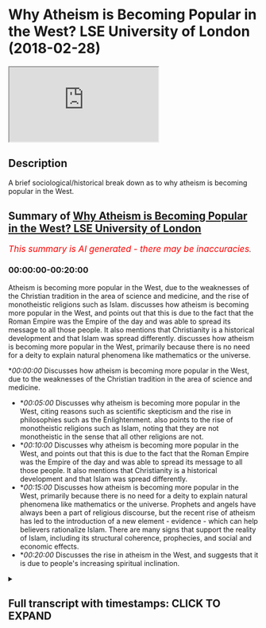 # Why Atheism is Becoming Popular in the West? LSE University of London (2018-02-28)

<iframe loading='lazy' allow='autoplay' src='https://www.youtube.com/embed/cjxrc5EfxY0'></iframe>

## Description

A brief sociological/historical break down as to why atheism is becoming popular in the West.

## Summary of [Why Atheism is Becoming Popular in the West? LSE University of London](https://www.youtube.com/watch?v=cjxrc5EfxY0)


*<span style="color:red; font-size:125%">This summary is AI generated - there may be inaccuracies</span>. [](/)*

### <a onclick="modifyYTiframeseektime('0')">00:00:00-00:20:00</a>

Atheism is becoming more popular in the West, due to the weaknesses of the Christian tradition in the area of science and medicine, and the rise of monotheistic religions such as Islam.  discusses how atheism is becoming more popular in the West, and points out that this is due to the fact that the Roman Empire was the Empire of the day and was able to spread its message to all those people. It also mentions that Christianity is a historical development and that Islam was spread differently.  discusses how atheism is becoming more popular in the West, primarily because there is no need for a deity to explain natural phenomena like mathematics or the universe.

**<a onclick="modifyYTiframeseektime('0')">00:00:00</a>* Discusses how atheism is becoming more popular in the West, due to the weaknesses of the Christian tradition in the area of science and medicine.
* **<a onclick="modifyYTiframeseektime('300')">00:05:00</a>* Discusses why atheism is becoming more popular in the West, citing reasons such as scientific skepticism and the rise in philosophies such as the Enlightenment. also points to the rise of monotheistic religions such as Islam, noting that they are not monotheistic in the sense that all other religions are not.
* **<a onclick="modifyYTiframeseektime('600')">00:10:00</a>* Discusses why atheism is becoming more popular in the West, and points out that this is due to the fact that the Roman Empire was the Empire of the day and was able to spread its message to all those people. It also mentions that Christianity is a historical development and that Islam was spread differently.
* **<a onclick="modifyYTiframeseektime('900')">00:15:00</a>* Discusses how atheism is becoming more popular in the West, primarily because there is no need for a deity to explain natural phenomena like mathematics or the universe. Prophets and angels have always been a part of religious discourse, but the recent rise of atheism has led to the introduction of a new element - evidence - which can help believers rationalize Islam. There are many signs that support the reality of Islam, including its structural coherence, prophecies, and social and economic effects.
* **<a onclick="modifyYTiframeseektime('1200')">00:20:00</a>* Discusses the rise in atheism in the West, and suggests that it is due to people's increasing spiritual inclination.

<details><summary><h2>Full transcript with timestamps: CLICK TO EXPAND</h2></summary>

<a onclick="modifyYTiframeseektime('0')">0:00:00</a> listen to whatever they have to say and  
<a onclick="modifyYTiframeseektime('1')">0:00:01</a> we have to answer their questions is it  
<a onclick="modifyYTiframeseektime('4')">0:00:04</a> because they're speaking the truth is  
<a onclick="modifyYTiframeseektime('6')">0:00:06</a> that because a theism actually carries  
<a onclick="modifyYTiframeseektime('8')">0:00:08</a> intellectual currency no it's simply  
<a onclick="modifyYTiframeseektime('11')">0:00:11</a> because the white man has been able to  
<a onclick="modifyYTiframeseektime('14')">0:00:14</a> take over the Americas and and had the  
<a onclick="modifyYTiframeseektime('17')">0:00:17</a> Industrial Revolution it's a very long  
<a onclick="modifyYTiframeseektime('18')">0:00:18</a> another big thing by the way from the 17  
<a onclick="modifyYTiframeseektime('21')">0:00:21</a> let's say 60s and in Britain onwards  
<a onclick="modifyYTiframeseektime('23')">0:00:23</a> they've been able to have seized these  
<a onclick="modifyYTiframeseektime('24')">0:00:24</a> opportunities where other nations have  
<a onclick="modifyYTiframeseektime('26')">0:00:26</a> not been able to do it  
<a onclick="modifyYTiframeseektime('27')">0:00:27</a> yeah and therefore they've concentrated  
<a onclick="modifyYTiframeseektime('29')">0:00:29</a> their economic and military power which  
<a onclick="modifyYTiframeseektime('31')">0:00:31</a> is expanded into yeah which is expanded  
<a onclick="modifyYTiframeseektime('34')">0:00:34</a> into also media power in the new age so  
<a onclick="modifyYTiframeseektime('37')">0:00:37</a> we've had to listen we've had to listen  
<a onclick="modifyYTiframeseektime('40')">0:00:40</a> really interesting because you know I'm  
<a onclick="modifyYTiframeseektime('47')">0:00:47</a> not gonna lie to you there's there's  
<a onclick="modifyYTiframeseektime('49')">0:00:49</a> some really interesting things yeah for  
<a onclick="modifyYTiframeseektime('51')">0:00:51</a> example the idea of homosexuality before  
<a onclick="modifyYTiframeseektime('55')">0:00:55</a> talk about one god and some of those  
<a onclick="modifyYTiframeseektime('56')">0:00:56</a> wrongs if I go straight into the deep  
<a onclick="modifyYTiframeseektime('58')">0:00:58</a> end right okay so with homosexuality is  
<a onclick="modifyYTiframeseektime('61')">0:01:01</a> really it was really interesting how I  
<a onclick="modifyYTiframeseektime('63')">0:01:03</a> was hearing a discussion of all times  
<a onclick="modifyYTiframeseektime('65')">0:01:05</a> anecdotal experience and it was a white  
<a onclick="modifyYTiframeseektime('68')">0:01:08</a> person complaining about the attitudes  
<a onclick="modifyYTiframeseektime('71')">0:01:11</a> of a black Christian they're complaining  
<a onclick="modifyYTiframeseektime('74')">0:01:14</a> about the attitudes of a black Christian  
<a onclick="modifyYTiframeseektime('75')">0:01:15</a> and the black Christian was not  
<a onclick="modifyYTiframeseektime('78')">0:01:18</a> necessarily in line they didn't believe  
<a onclick="modifyYTiframeseektime('80')">0:01:20</a> in same-sex marriage for instance yeah  
<a onclick="modifyYTiframeseektime('82')">0:01:22</a> and the white person was saying well why  
<a onclick="modifyYTiframeseektime('84')">0:01:24</a> don't they believe in this and this is  
<a onclick="modifyYTiframeseektime('85')">0:01:25</a> homophobia nor disease the reason why  
<a onclick="modifyYTiframeseektime('89')">0:01:29</a> the black person doesn't believe in  
<a onclick="modifyYTiframeseektime('90')">0:01:30</a> same-sex marriage is simply because your  
<a onclick="modifyYTiframeseektime('94')">0:01:34</a> great granddad colonized enslaved his  
<a onclick="modifyYTiframeseektime('98')">0:01:38</a> great granddad taught him the religion  
<a onclick="modifyYTiframeseektime('100')">0:01:40</a> of his day which was Christianity he  
<a onclick="modifyYTiframeseektime('103')">0:01:43</a> hasn't left it you have okay and  
<a onclick="modifyYTiframeseektime('106')">0:01:46</a> therefore he has a different opinion to  
<a onclick="modifyYTiframeseektime('107')">0:01:47</a> you on this matter so it was quite  
<a onclick="modifyYTiframeseektime('110')">0:01:50</a> ironic that the white men and this is  
<a onclick="modifyYTiframeseektime('113')">0:01:53</a> becoming it's not to say genetics I'm  
<a onclick="modifyYTiframeseektime('115')">0:01:55</a> peeing when I say the white man beware  
<a onclick="modifyYTiframeseektime('117')">0:01:57</a> that I'm talking about the archetypal  
<a onclick="modifyYTiframeseektime('118')">0:01:58</a> post-colonial white man I'm not talking  
<a onclick="modifyYTiframeseektime('121')">0:02:01</a> about the color of the skin I'm talking  
<a onclick="modifyYTiframeseektime('123')">0:02:03</a> about the idea post-colonial point man  
<a onclick="modifyYTiframeseektime('125')">0:02:05</a> the white man wants us to just change in  
<a onclick="modifyYTiframeseektime('128')">0:02:08</a> his image that's why a theism is on the  
<a onclick="modifyYTiframeseektime('130')">0:02:10</a> increase and that is why  
<a onclick="modifyYTiframeseektime('132')">0:02:12</a> we've had to answer questions about  
<a onclick="modifyYTiframeseektime('134')">0:02:14</a> atheism okay if we lived 100 years ago I  
<a onclick="modifyYTiframeseektime('137')">0:02:17</a> would not even begin talking about  
<a onclick="modifyYTiframeseektime('139')">0:02:19</a> atheism because it would be an  
<a onclick="modifyYTiframeseektime('141')">0:02:21</a> insignificant world reality yeah that's  
<a onclick="modifyYTiframeseektime('144')">0:02:24</a> just a that is just the environmental  
<a onclick="modifyYTiframeseektime('146')">0:02:26</a> reality yeah  
<a onclick="modifyYTiframeseektime('148')">0:02:28</a> if the Maratha Empire was a Sikh Empire  
<a onclick="modifyYTiframeseektime('150')">0:02:30</a> of the of the Indians somehow became  
<a onclick="modifyYTiframeseektime('153')">0:02:33</a> superpowers we might be here talking  
<a onclick="modifyYTiframeseektime('155')">0:02:35</a> about Sikhism or policies er in the  
<a onclick="modifyYTiframeseektime('158')">0:02:38</a> first instance but that's not what's  
<a onclick="modifyYTiframeseektime('160')">0:02:40</a> happened so what is atheism it's the  
<a onclick="modifyYTiframeseektime('163')">0:02:43</a> same as a lack of belief from God  
<a onclick="modifyYTiframeseektime('164')">0:02:44</a> yeah or creator sustainer the atheist  
<a onclick="modifyYTiframeseektime('170')">0:02:50</a> wants us to answer the question of how  
<a onclick="modifyYTiframeseektime('172')">0:02:52</a> can you prove God exists that Creator  
<a onclick="modifyYTiframeseektime('175')">0:02:55</a> exists now frankly you guys know the  
<a onclick="modifyYTiframeseektime('178')">0:02:58</a> arguments okay I don't wanna bore you  
<a onclick="modifyYTiframeseektime('180')">0:03:00</a> with the arguments the arguments are the  
<a onclick="modifyYTiframeseektime('183')">0:03:03</a> arguments the arguments are the  
<a onclick="modifyYTiframeseektime('184')">0:03:04</a> arguments you have cosmological  
<a onclick="modifyYTiframeseektime('186')">0:03:06</a> arguments and contingency arguments and  
<a onclick="modifyYTiframeseektime('188')">0:03:08</a> fine-tuning arguments and arguments from  
<a onclick="modifyYTiframeseektime('189')">0:03:09</a> consciousness yeah you have all these  
<a onclick="modifyYTiframeseektime('192')">0:03:12</a> arguments that have been said iterated  
<a onclick="modifyYTiframeseektime('194')">0:03:14</a> and reiterated that we've said we've  
<a onclick="modifyYTiframeseektime('196')">0:03:16</a> argued with them yeah and these  
<a onclick="modifyYTiframeseektime('199')">0:03:19</a> arguments are not just Muslim arguments  
<a onclick="modifyYTiframeseektime('202')">0:03:22</a> clearly they're not Night Live nits  
<a onclick="modifyYTiframeseektime('204')">0:03:24</a> Newton very many philosophers believed  
<a onclick="modifyYTiframeseektime('207')">0:03:27</a> in these things and they would argue for  
<a onclick="modifyYTiframeseektime('208')">0:03:28</a> the things that we arguing for today  
<a onclick="modifyYTiframeseektime('210')">0:03:30</a> they actually most I would I would argue  
<a onclick="modifyYTiframeseektime('213')">0:03:33</a> that most enlightenment philosophers  
<a onclick="modifyYTiframeseektime('214')">0:03:34</a> pre-new world or probably monotheists or  
<a onclick="modifyYTiframeseektime('218')">0:03:38</a> theists pop probably yeah in the  
<a onclick="modifyYTiframeseektime('222')">0:03:42</a> Renaissance period look at Descartes  
<a onclick="modifyYTiframeseektime('223')">0:03:43</a> he is the archetypal rationalist yeah  
<a onclick="modifyYTiframeseektime('227')">0:03:47</a> obviously his book the meditations is  
<a onclick="modifyYTiframeseektime('229')">0:03:49</a> his testimony of that he was a firm  
<a onclick="modifyYTiframeseektime('232')">0:03:52</a> believer in God okay so the the new  
<a onclick="modifyYTiframeseektime('237')">0:03:57</a> atheist or the atheist or whatever you  
<a onclick="modifyYTiframeseektime('239')">0:03:59</a> want to call them I believe the  
<a onclick="modifyYTiframeseektime('241')">0:04:01</a> following yeah I believe that atheism  
<a onclick="modifyYTiframeseektime('243')">0:04:03</a> grew out of two or three things one is  
<a onclick="modifyYTiframeseektime('248')">0:04:08</a> the the weakness of the Christian  
<a onclick="modifyYTiframeseektime('251')">0:04:11</a> tradition to deal with medicine and and  
<a onclick="modifyYTiframeseektime('253')">0:04:13</a> science generally speaking and this can  
<a onclick="modifyYTiframeseektime('255')">0:04:15</a> be fun if you look for example if you go  
<a onclick="modifyYTiframeseektime('256')">0:04:16</a> this is really interesting thing if you  
<a onclick="modifyYTiframeseektime('259')">0:04:19</a> go on Google and Graham Google and  
<a onclick="modifyYTiframeseektime('260')">0:04:20</a> Graham is like Google Trends place a  
<a onclick="modifyYTiframeseektime('262')">0:04:22</a> little bit different  
<a onclick="modifyYTiframeseektime('263')">0:04:23</a> Google and Graham is  
<a onclick="modifyYTiframeseektime('265')">0:04:25</a> really interesting yeah data tool where  
<a onclick="modifyYTiframeseektime('267')">0:04:27</a> you can put like names labels you put  
<a onclick="modifyYTiframeseektime('272')">0:04:32</a> Christianity in Google Ngram what it  
<a onclick="modifyYTiframeseektime('274')">0:04:34</a> does is it tries to track how many books  
<a onclick="modifyYTiframeseektime('276')">0:04:36</a> have been read on that particular topic  
<a onclick="modifyYTiframeseektime('277')">0:04:37</a> yeah if you look at Christianity there's  
<a onclick="modifyYTiframeseektime('279')">0:04:39</a> a steep decline yeah it was a proper it  
<a onclick="modifyYTiframeseektime('283')">0:04:43</a> goes down if you look at the word  
<a onclick="modifyYTiframeseektime('285')">0:04:45</a> science for example there's an  
<a onclick="modifyYTiframeseektime('286')">0:04:46</a> incremental regime it's an exponential  
<a onclick="modifyYTiframeseektime('287')">0:04:47</a> increase and that shows something the  
<a onclick="modifyYTiframeseektime('291')">0:04:51</a> obviously correlation doesn't always  
<a onclick="modifyYTiframeseektime('292')">0:04:52</a> mean causation but we can tell through  
<a onclick="modifyYTiframeseektime('295')">0:04:55</a> the timeline that Christianity was not  
<a onclick="modifyYTiframeseektime('297')">0:04:57</a> able to deal with certain things and  
<a onclick="modifyYTiframeseektime('298')">0:04:58</a> people moved away from Christianity and  
<a onclick="modifyYTiframeseektime('301')">0:05:01</a> kind of lost faith because of its  
<a onclick="modifyYTiframeseektime('304')">0:05:04</a> inability to deal with scientific  
<a onclick="modifyYTiframeseektime('305')">0:05:05</a> phenomena and medicine of these things  
<a onclick="modifyYTiframeseektime('308')">0:05:08</a> that was one of the reasons another  
<a onclick="modifyYTiframeseektime('310')">0:05:10</a> thing is the in the increase in  
<a onclick="modifyYTiframeseektime('311')">0:05:11</a> philosophy the Enlightenment period yeah  
<a onclick="modifyYTiframeseektime('313')">0:05:13</a> and and rationalism the idea of the  
<a onclick="modifyYTiframeseektime('315')">0:05:15</a> Trinity was not appealing to the  
<a onclick="modifyYTiframeseektime('317')">0:05:17</a> majority of people it's surprising that  
<a onclick="modifyYTiframeseektime('319')">0:05:19</a> if you go to the majority of people now  
<a onclick="modifyYTiframeseektime('321')">0:05:21</a> although in the senses it might be the  
<a onclick="modifyYTiframeseektime('323')">0:05:23</a> case 2011 census that in London is meant  
<a onclick="modifyYTiframeseektime('326')">0:05:26</a> to be like a Christian majority by very  
<a onclick="modifyYTiframeseektime('328')">0:05:28</a> thin jury but if you ask a so-called  
<a onclick="modifyYTiframeseektime('331')">0:05:31</a> Christian do they believe that Jesus is  
<a onclick="modifyYTiframeseektime('333')">0:05:33</a> actually God  
<a onclick="modifyYTiframeseektime('334')">0:05:34</a> they're not they would not believe that  
<a onclick="modifyYTiframeseektime('335')">0:05:35</a> that I believe they wouldn't believe  
<a onclick="modifyYTiframeseektime('337')">0:05:37</a> that they wouldn't really go to church  
<a onclick="modifyYTiframeseektime('339')">0:05:39</a> the Christianity now is dying because  
<a onclick="modifyYTiframeseektime('341')">0:05:41</a> frankly is it doesn't have that it  
<a onclick="modifyYTiframeseektime('345')">0:05:45</a> doesn't have that right you can't  
<a onclick="modifyYTiframeseektime('346')">0:05:46</a> rationalize it it's become non  
<a onclick="modifyYTiframeseektime('348')">0:05:48</a> rationalize aboard and and people have  
<a onclick="modifyYTiframeseektime('351')">0:05:51</a> realized that and it's gone against  
<a onclick="modifyYTiframeseektime('352')">0:05:52</a> scientific and industrial for them it's  
<a onclick="modifyYTiframeseektime('355')">0:05:55</a> perceived to have gone against a  
<a onclick="modifyYTiframeseektime('357')">0:05:57</a> scientific and industrial development so  
<a onclick="modifyYTiframeseektime('361')">0:06:01</a> Christianity is on the decline and  
<a onclick="modifyYTiframeseektime('364')">0:06:04</a> atheism as Inc has basically grew  
<a onclick="modifyYTiframeseektime('366')">0:06:06</a> because for that for that further for  
<a onclick="modifyYTiframeseektime('368')">0:06:08</a> the layman for the layman in the West if  
<a onclick="modifyYTiframeseektime('373')">0:06:13</a> Christianity is not true then there's no  
<a onclick="modifyYTiframeseektime('375')">0:06:15</a> religion as true that's how they've  
<a onclick="modifyYTiframeseektime('376')">0:06:16</a> generalized it while looking at the  
<a onclick="modifyYTiframeseektime('379')">0:06:19</a> religion of the heathens and the pagans  
<a onclick="modifyYTiframeseektime('381')">0:06:21</a> and you and the people of the Orient why  
<a onclick="modifyYTiframeseektime('386')">0:06:26</a> do that when actually we had the only  
<a onclick="modifyYTiframeseektime('389')">0:06:29</a> religion which could possibly be true  
<a onclick="modifyYTiframeseektime('390')">0:06:30</a> which is Christianity and that's clearly  
<a onclick="modifyYTiframeseektime('392')">0:06:32</a> not true doesn't help us so why look at  
<a onclick="modifyYTiframeseektime('394')">0:06:34</a> these other religions so for that reason  
<a onclick="modifyYTiframeseektime('397')">0:06:37</a> I think  
<a onclick="modifyYTiframeseektime('398')">0:06:38</a> seasonless is that natural response to  
<a onclick="modifyYTiframeseektime('400')">0:06:40</a> it it's not that the idea of no God no  
<a onclick="modifyYTiframeseektime('403')">0:06:43</a> creator no cause no sustainer no  
<a onclick="modifyYTiframeseektime('405')">0:06:45</a> maintainer actually carries any  
<a onclick="modifyYTiframeseektime('407')">0:06:47</a> intellectual way another thing is the  
<a onclick="modifyYTiframeseektime('409')">0:06:49</a> problem of evil look all these things  
<a onclick="modifyYTiframeseektime('411')">0:06:51</a> that happened wars that have happened  
<a onclick="modifyYTiframeseektime('412')">0:06:52</a> the majority of heavy wars that have  
<a onclick="modifyYTiframeseektime('414')">0:06:54</a> happened in the world have been in  
<a onclick="modifyYTiframeseektime('417')">0:06:57</a> Europe trust me if if we're talking  
<a onclick="modifyYTiframeseektime('420')">0:07:00</a> about things we're talking about wars  
<a onclick="modifyYTiframeseektime('423')">0:07:03</a> which have led to people being killed  
<a onclick="modifyYTiframeseektime('426')">0:07:06</a> okay the majority of those wars have  
<a onclick="modifyYTiframeseektime('428')">0:07:08</a> been wars in Europe yeah in terms of  
<a onclick="modifyYTiframeseektime('431')">0:07:11</a> casualties world war two is probably the  
<a onclick="modifyYTiframeseektime('433')">0:07:13</a> most the one in was extreme so for that  
<a onclick="modifyYTiframeseektime('436')">0:07:16</a> reason people think why is this  
<a onclick="modifyYTiframeseektime('437')">0:07:17</a> happening how could god how could God  
<a onclick="modifyYTiframeseektime('438')">0:07:18</a> allow this problem of Evil's very is the  
<a onclick="modifyYTiframeseektime('440')">0:07:20</a> most emotional non intellectual argument  
<a onclick="modifyYTiframeseektime('443')">0:07:23</a> but very powerful because we are very  
<a onclick="modifyYTiframeseektime('444')">0:07:24</a> emotional creatures yeah and so for that  
<a onclick="modifyYTiframeseektime('446')">0:07:26</a> reason people have separate themselves  
<a onclick="modifyYTiframeseektime('448')">0:07:28</a> away on a very fundamental level I would  
<a onclick="modifyYTiframeseektime('450')">0:07:30</a> say that why put the onus on us to  
<a onclick="modifyYTiframeseektime('452')">0:07:32</a> answer the question how does God exist  
<a onclick="modifyYTiframeseektime('454')">0:07:34</a> why did why does God exist I would say  
<a onclick="modifyYTiframeseektime('456')">0:07:36</a> what evidence is there to suggest that  
<a onclick="modifyYTiframeseektime('459')">0:07:39</a> there is no causation to this universe  
<a onclick="modifyYTiframeseektime('461')">0:07:41</a> that's how I put it if you don't believe  
<a onclick="modifyYTiframeseektime('463')">0:07:43</a> in causation then we can go to  
<a onclick="modifyYTiframeseektime('465')">0:07:45</a> contingency so we can either say this  
<a onclick="modifyYTiframeseektime('468')">0:07:48</a> universe has no course which defies your  
<a onclick="modifyYTiframeseektime('470')">0:07:50</a> understanding of causation all say this  
<a onclick="modifyYTiframeseektime('473')">0:07:53</a> universe hell is not dependent upon  
<a onclick="modifyYTiframeseektime('474')">0:07:54</a> anything and it's not air is independent  
<a onclick="modifyYTiframeseektime('476')">0:07:56</a> either of those things don't carry any  
<a onclick="modifyYTiframeseektime('479')">0:07:59</a> intellectual way and cannot be  
<a onclick="modifyYTiframeseektime('480')">0:08:00</a> substantiated with any evidence simple  
<a onclick="modifyYTiframeseektime('482')">0:08:02</a> and if you do agree that there is a  
<a onclick="modifyYTiframeseektime('484')">0:08:04</a> cause and that the universe is dependent  
<a onclick="modifyYTiframeseektime('486')">0:08:06</a> which is both the causation argument or  
<a onclick="modifyYTiframeseektime('487')">0:08:07</a> cosmological argument and all the  
<a onclick="modifyYTiframeseektime('489')">0:08:09</a> courtesy argument then we'll just have  
<a onclick="modifyYTiframeseektime('491')">0:08:11</a> to simply ask what is the course use  
<a onclick="modifyYTiframeseektime('495')">0:08:15</a> your deductive reasoning to tell me what  
<a onclick="modifyYTiframeseektime('497')">0:08:17</a> the cause is what is the universe  
<a onclick="modifyYTiframeseektime('499')">0:08:19</a> depends on upon so then if we say okay  
<a onclick="modifyYTiframeseektime('501')">0:08:21</a> the universe is dependent upon something  
<a onclick="modifyYTiframeseektime('502')">0:08:22</a> which is independent because otherwise  
<a onclick="modifyYTiframeseektime('504')">0:08:24</a> we'd have that regressive infinite chain  
<a onclick="modifyYTiframeseektime('506')">0:08:26</a> then in that case we can say okay fine  
<a onclick="modifyYTiframeseektime('508')">0:08:28</a> so what is that what do you want to call  
<a onclick="modifyYTiframeseektime('511')">0:08:31</a> that what is the relationship we should  
<a onclick="modifyYTiframeseektime('513')">0:08:33</a> have with that and for us the Muslim  
<a onclick="modifyYTiframeseektime('516')">0:08:36</a> will say that is the creator the  
<a onclick="modifyYTiframeseektime('518')">0:08:38</a> sustainer the maintainer and it's God  
<a onclick="modifyYTiframeseektime('520')">0:08:40</a> that's as simple as that yeah so the  
<a onclick="modifyYTiframeseektime('522')">0:08:42</a> cause necessarily has to be something  
<a onclick="modifyYTiframeseektime('525')">0:08:45</a> which it always existed independent  
<a onclick="modifyYTiframeseektime('528')">0:08:48</a> powerful has knowledge and is able to  
<a onclick="modifyYTiframeseektime('531')">0:08:51</a> has the creative capacity to put things  
<a onclick="modifyYTiframeseektime('533')">0:08:53</a> into existence when you realize by the  
<a onclick="modifyYTiframeseektime('535')">0:08:55</a> way and I'm gonna make this very like  
<a onclick="modifyYTiframeseektime('537')">0:08:57</a> it's gonna be an adventurist sure yeah  
<a onclick="modifyYTiframeseektime('540')">0:09:00</a> I'm gonna say to you guys that when you  
<a onclick="modifyYTiframeseektime('542')">0:09:02</a> realize that there is a singular course  
<a onclick="modifyYTiframeseektime('543')">0:09:03</a> yeah when you realize this one course  
<a onclick="modifyYTiframeseektime('545')">0:09:05</a> one singular course then you can  
<a onclick="modifyYTiframeseektime('548')">0:09:08</a> literally it makes sense to kind of  
<a onclick="modifyYTiframeseektime('551')">0:09:11</a> analyze what religions are there in the  
<a onclick="modifyYTiframeseektime('554')">0:09:14</a> world okay what are the major what are  
<a onclick="modifyYTiframeseektime('556')">0:09:16</a> the accessible religions to human beings  
<a onclick="modifyYTiframeseektime('558')">0:09:18</a> what are the what are the religions  
<a onclick="modifyYTiframeseektime('560')">0:09:20</a> which are being practiced what are the  
<a onclick="modifyYTiframeseektime('563')">0:09:23</a> really what are the ways of life which  
<a onclick="modifyYTiframeseektime('564')">0:09:24</a> claim to have an understanding of that  
<a onclick="modifyYTiframeseektime('566')">0:09:26</a> singular cause that monolith that  
<a onclick="modifyYTiframeseektime('568')">0:09:28</a> monotheistic you could even say  
<a onclick="modifyYTiframeseektime('571')">0:09:31</a> understanding I will say to you that the  
<a onclick="modifyYTiframeseektime('573')">0:09:33</a> most monotheistic religion is 'aslim I  
<a onclick="modifyYTiframeseektime('576')">0:09:36</a> would say that all the other religions  
<a onclick="modifyYTiframeseektime('578')">0:09:38</a> are not monotheistic in that sense yeah  
<a onclick="modifyYTiframeseektime('580')">0:09:40</a> I would say all the other main religions  
<a onclick="modifyYTiframeseektime('582')">0:09:42</a> including Judaism including Sikhism well  
<a onclick="modifyYTiframeseektime('584')">0:09:44</a> I could make the argument but it's not  
<a onclick="modifyYTiframeseektime('586')">0:09:46</a> really the time to go into details about  
<a onclick="modifyYTiframeseektime('587')">0:09:47</a> it are not monotheistic in the purest  
<a onclick="modifyYTiframeseektime('589')">0:09:49</a> sense and there is a form of what weird  
<a onclick="modifyYTiframeseektime('592')">0:09:52</a> Muslims with the term as involved  
<a onclick="modifyYTiframeseektime('594')">0:09:54</a> in any of those religions yeah so when  
<a onclick="modifyYTiframeseektime('597')">0:09:57</a> it comes when we've realized now that  
<a onclick="modifyYTiframeseektime('599')">0:09:59</a> okay the the human being has been placed  
<a onclick="modifyYTiframeseektime('603')">0:10:03</a> by some thing or someone that has placed  
<a onclick="modifyYTiframeseektime('607')">0:10:07</a> I'ma being into this cosmos and it's a  
<a onclick="modifyYTiframeseektime('611')">0:10:11</a> significant placement and a purposeful  
<a onclick="modifyYTiframeseektime('614')">0:10:14</a> and meaningful placement then the  
<a onclick="modifyYTiframeseektime('615')">0:10:15</a> question is what is the relationship  
<a onclick="modifyYTiframeseektime('617')">0:10:17</a> that should exist between this sentient  
<a onclick="modifyYTiframeseektime('621')">0:10:21</a> human being and the creator or this  
<a onclick="modifyYTiframeseektime('624')">0:10:24</a> cause or whatever you wanna call it and  
<a onclick="modifyYTiframeseektime('626')">0:10:26</a> we would say that the relationship  
<a onclick="modifyYTiframeseektime('627')">0:10:27</a> should not differ from the relationship  
<a onclick="modifyYTiframeseektime('629')">0:10:29</a> that the cause has with anything else in  
<a onclick="modifyYTiframeseektime('630')">0:10:30</a> the creation which is a relationship of  
<a onclick="modifyYTiframeseektime('632')">0:10:32</a> submission in appreciation understanding  
<a onclick="modifyYTiframeseektime('635')">0:10:35</a> of the might of this creator respective  
<a onclick="modifyYTiframeseektime('640')">0:10:40</a> to the insignificance of the creation  
<a onclick="modifyYTiframeseektime('641')">0:10:41</a> and there is no other appropriate  
<a onclick="modifyYTiframeseektime('643')">0:10:43</a> relationship that this creation can have  
<a onclick="modifyYTiframeseektime('646')">0:10:46</a> what the Creator about that particular  
<a onclick="modifyYTiframeseektime('647')">0:10:47</a> relationship of submission and obedience  
<a onclick="modifyYTiframeseektime('649')">0:10:49</a> and if you attempt anything else it will  
<a onclick="modifyYTiframeseektime('652')">0:10:52</a> not work it's as simple as that and so  
<a onclick="modifyYTiframeseektime('655')">0:10:55</a> we will say that the monotheistic  
<a onclick="modifyYTiframeseektime('656')">0:10:56</a> understanding of God is the most  
<a onclick="modifyYTiframeseektime('658')">0:10:58</a> patently clear and rationalized upon  
<a onclick="modifyYTiframeseektime('661')">0:11:01</a> understanding of where we came from how  
<a onclick="modifyYTiframeseektime('664')">0:11:04</a> and why we are and where we're going for  
<a onclick="modifyYTiframeseektime('668')">0:11:08</a> that reason I say that trinitarianism  
<a onclick="modifyYTiframeseektime('670')">0:11:10</a> doesn't make any sense  
<a onclick="modifyYTiframeseektime('671')">0:11:11</a> it simply doesn't any honest Christian  
<a onclick="modifyYTiframeseektime('673')">0:11:13</a> who has studied number one the basics of  
<a onclick="modifyYTiframeseektime('677')">0:11:17</a> logic or even without studying and  
<a onclick="modifyYTiframeseektime('681')">0:11:21</a> frankly they'll understand this is  
<a onclick="modifyYTiframeseektime('683')">0:11:23</a> irreconcilable with rationality and  
<a onclick="modifyYTiframeseektime('685')">0:11:25</a> studied the historical development of  
<a onclick="modifyYTiframeseektime('687')">0:11:27</a> the Trinity will realize that actually  
<a onclick="modifyYTiframeseektime('688')">0:11:28</a> this is a development of the Roman  
<a onclick="modifyYTiframeseektime('690')">0:11:30</a> Empire that's what that's what  
<a onclick="modifyYTiframeseektime('692')">0:11:32</a> Trinitarian amounts to that's what the  
<a onclick="modifyYTiframeseektime('694')">0:11:34</a> heart of Christianity actually is it's  
<a onclick="modifyYTiframeseektime('696')">0:11:36</a> simply a development from the Roman  
<a onclick="modifyYTiframeseektime('698')">0:11:38</a> Empire whether we want to say they've  
<a onclick="modifyYTiframeseektime('700')">0:11:40</a> absorbed the idea of the Greeks the idea  
<a onclick="modifyYTiframeseektime('703')">0:11:43</a> is the mythological ideas because look  
<a onclick="modifyYTiframeseektime('704')">0:11:44</a> you have a father you have a son just  
<a onclick="modifyYTiframeseektime('706')">0:11:46</a> like you had fathers and sons with the  
<a onclick="modifyYTiframeseektime('708')">0:11:48</a> gods and demigods and semi gods and  
<a onclick="modifyYTiframeseektime('710')">0:11:50</a> heroes of the Greeks it's not very  
<a onclick="modifyYTiframeseektime('713')">0:11:53</a> difficult to make that a connection to  
<a onclick="modifyYTiframeseektime('716')">0:11:56</a> be honest with you to say actually when  
<a onclick="modifyYTiframeseektime('718')">0:11:58</a> in the council's the you know almost  
<a onclick="modifyYTiframeseektime('721')">0:12:01</a> impossible to commit or what chemical  
<a onclick="modifyYTiframeseektime('724')">0:12:04</a> councils thank you sometimes I get yes  
<a onclick="modifyYTiframeseektime('727')">0:12:07</a> and that you can meander cool yeah  
<a onclick="modifyYTiframeseektime('729')">0:12:09</a> councils at the seven main main ones you  
<a onclick="modifyYTiframeseektime('732')">0:12:12</a> know and I see a 325 is a Remini yeah I  
<a onclick="modifyYTiframeseektime('737')">0:12:17</a> don't know what happened by Latinos like  
<a onclick="modifyYTiframeseektime('738')">0:12:18</a> you know then you had like you know I'm  
<a onclick="modifyYTiframeseektime('740')">0:12:20</a> saying Constantinople 381 and kalsa  
<a onclick="modifyYTiframeseektime('742')">0:12:22</a> later for 50 51 whatever it was those  
<a onclick="modifyYTiframeseektime('745')">0:12:25</a> seven councils and you look if you look  
<a onclick="modifyYTiframeseektime('747')">0:12:27</a> at the Creed's of those councils a clear  
<a onclick="modifyYTiframeseektime('749')">0:12:29</a> development from unitarianism to  
<a onclick="modifyYTiframeseektime('751')">0:12:31</a> binitarianism to Trinity and this is by  
<a onclick="modifyYTiframeseektime('754')">0:12:34</a> the scholars of the Christians kind of  
<a onclick="modifyYTiframeseektime('756')">0:12:36</a> agreed upon really to be honest with you  
<a onclick="modifyYTiframeseektime('758')">0:12:38</a> so when you realize that historical  
<a onclick="modifyYTiframeseektime('760')">0:12:40</a> development then you realize actually  
<a onclick="modifyYTiframeseektime('763')">0:12:43</a> Christianity is a historical development  
<a onclick="modifyYTiframeseektime('764')">0:12:44</a> the core of Christianity is a historical  
<a onclick="modifyYTiframeseektime('766')">0:12:46</a> development and by the way the way Islam  
<a onclick="modifyYTiframeseektime('769')">0:12:49</a> was spread was different to the way  
<a onclick="modifyYTiframeseektime('770')">0:12:50</a> Christianity was spread Christianity  
<a onclick="modifyYTiframeseektime('772')">0:12:52</a> what had the thing is you have already a  
<a onclick="modifyYTiframeseektime('775')">0:12:55</a> pre-established Roman Empire and then  
<a onclick="modifyYTiframeseektime('778')">0:12:58</a> you had Emperor's who then spread it  
<a onclick="modifyYTiframeseektime('781')">0:13:01</a> into the eastern and western parts of  
<a onclick="modifyYTiframeseektime('782')">0:13:02</a> the Empire with Islam didn't have a  
<a onclick="modifyYTiframeseektime('784')">0:13:04</a> pre-existing Empire which emperors  
<a onclick="modifyYTiframeseektime('786')">0:13:06</a> decided I've got changed my religion it  
<a onclick="modifyYTiframeseektime('788')">0:13:08</a> started with men and women right inside  
<a onclick="modifyYTiframeseektime('792')">0:13:12</a> with human beings yeah so for that  
<a onclick="modifyYTiframeseektime('795')">0:13:15</a> reason there is a difference in the way  
<a onclick="modifyYTiframeseektime('797')">0:13:17</a> that most  
<a onclick="modifyYTiframeseektime('798')">0:13:18</a> Christianity was spread on a fundamental  
<a onclick="modifyYTiframeseektime('799')">0:13:19</a> level but the reason why we're talking  
<a onclick="modifyYTiframeseektime('801')">0:13:21</a> about Christianity is because of that  
<a onclick="modifyYTiframeseektime('802')">0:13:22</a> because of the fact that once again the  
<a onclick="modifyYTiframeseektime('804')">0:13:24</a> Roman Empire was the Empire of the day  
<a onclick="modifyYTiframeseektime('806')">0:13:26</a> and it was able to spread that message  
<a onclick="modifyYTiframeseektime('808')">0:13:28</a> to all those people and by the way that  
<a onclick="modifyYTiframeseektime('812')">0:13:32</a> doesn't say it's false because of that  
<a onclick="modifyYTiframeseektime('814')">0:13:34</a> because that would be the genetic  
<a onclick="modifyYTiframeseektime('815')">0:13:35</a> fallacy and I wouldn't say that  
<a onclick="modifyYTiframeseektime('817')">0:13:37</a> atheism is false because you know the  
<a onclick="modifyYTiframeseektime('820')">0:13:40</a> white man promoted it because once again  
<a onclick="modifyYTiframeseektime('822')">0:13:42</a> that would be the genetic fallacy I'm  
<a onclick="modifyYTiframeseektime('823')">0:13:43</a> just making the point that actually the  
<a onclick="modifyYTiframeseektime('826')">0:13:46</a> reasons why we're talking about these  
<a onclick="modifyYTiframeseektime('827')">0:13:47</a> things is because of this yeah which is  
<a onclick="modifyYTiframeseektime('830')">0:13:50</a> a different point were together so no  
<a onclick="modifyYTiframeseektime('831')">0:13:51</a> one saw me in the grilling a Muslim  
<a onclick="modifyYTiframeseektime('834')">0:13:54</a> session now hey I wanted to set you guys  
<a onclick="modifyYTiframeseektime('837')">0:13:57</a> all so that frankly once you come to the  
<a onclick="modifyYTiframeseektime('841')">0:14:01</a> realization that OK'd is one of God  
<a onclick="modifyYTiframeseektime('842')">0:14:02</a> exists it can't be a triune God it can't  
<a onclick="modifyYTiframeseektime('845')">0:14:05</a> be no God and there is a relationship  
<a onclick="modifyYTiframeseektime('847')">0:14:07</a> that that God must have you ask yourself  
<a onclick="modifyYTiframeseektime('849')">0:14:09</a> what is the intermediary or what is the  
<a onclick="modifyYTiframeseektime('851')">0:14:11</a> means by which through which this  
<a onclick="modifyYTiframeseektime('853')">0:14:13</a> creator the sustainer this maintainer or  
<a onclick="modifyYTiframeseektime('856')">0:14:16</a> this cause is going to communicate with  
<a onclick="modifyYTiframeseektime('860')">0:14:20</a> human beings in order to inform the  
<a onclick="modifyYTiframeseektime('862')">0:14:22</a> human being okay that actually they have  
<a onclick="modifyYTiframeseektime('865')">0:14:25</a> a purpose in life and we say that the  
<a onclick="modifyYTiframeseektime('868')">0:14:28</a> intermediate media that was used was two  
<a onclick="modifyYTiframeseektime('870')">0:14:30</a> kinds of intermediary I had angels and  
<a onclick="modifyYTiframeseektime('872')">0:14:32</a> prophets one metaphysical and the other  
<a onclick="modifyYTiframeseektime('874')">0:14:34</a> physical metaphysical entities of angels  
<a onclick="modifyYTiframeseektime('877')">0:14:37</a> are just like metaphysical entities  
<a onclick="modifyYTiframeseektime('878')">0:14:38</a> which we can't see which are actually  
<a onclick="modifyYTiframeseektime('880')">0:14:40</a> scientific when you use metaphysical  
<a onclick="modifyYTiframeseektime('882')">0:14:42</a> language in the once again the white  
<a onclick="modifyYTiframeseektime('883')">0:14:43</a> man's world post-colonial world say come  
<a onclick="modifyYTiframeseektime('886')">0:14:46</a> on man fairytales in Halloween and they  
<a onclick="modifyYTiframeseektime('888')">0:14:48</a> say and I know it conjures very negative  
<a onclick="modifyYTiframeseektime('890')">0:14:50</a> connotations of superstition all these  
<a onclick="modifyYTiframeseektime('892')">0:14:52</a> things which we've left behind in Dark  
<a onclick="modifyYTiframeseektime('894')">0:14:54</a> Ages  
<a onclick="modifyYTiframeseektime('894')">0:14:54</a> okay well look better physicists making  
<a onclick="modifyYTiframeseektime('898')">0:14:58</a> a comeback in science know that quantum  
<a onclick="modifyYTiframeseektime('899')">0:14:59</a> mechanics do the quantum physics look at  
<a onclick="modifyYTiframeseektime('901')">0:15:01</a> look at philosophy most of the things  
<a onclick="modifyYTiframeseektime('903')">0:15:03</a> the precepts and concepts are you  
<a onclick="modifyYTiframeseektime('904')">0:15:04</a> believe in that a scientific method that  
<a onclick="modifyYTiframeseektime('907')">0:15:07</a> is based on is actually our metaphysical  
<a onclick="modifyYTiframeseektime('909')">0:15:09</a> concepts and these of rationalism in  
<a onclick="modifyYTiframeseektime('911')">0:15:11</a> mathematics they're not physical anyways  
<a onclick="modifyYTiframeseektime('914')">0:15:14</a> so we have the physical angel the  
<a onclick="modifyYTiframeseektime('916')">0:15:16</a> physical prophets and the metaphysical  
<a onclick="modifyYTiframeseektime('918')">0:15:18</a> angels and then you have that connection  
<a onclick="modifyYTiframeseektime('920')">0:15:20</a> and so we would say God communicated  
<a onclick="modifyYTiframeseektime('924')">0:15:24</a> with human beings to remind the human  
<a onclick="modifyYTiframeseektime('926')">0:15:26</a> being compacted a car their car said  
<a onclick="modifyYTiframeseektime('928')">0:15:28</a> that human being was  
<a onclick="modifyYTiframeseektime('929')">0:15:29</a> has the autograph of God in him as the  
<a onclick="modifyYTiframeseektime('931')">0:15:31</a> language that he used in other words the  
<a onclick="modifyYTiframeseektime('933')">0:15:33</a> human being is born predisposed to the  
<a onclick="modifyYTiframeseektime('935')">0:15:35</a> idea of God and the Islamic thesis is  
<a onclick="modifyYTiframeseektime('937')">0:15:37</a> the same the Islamic thesis is that God  
<a onclick="modifyYTiframeseektime('942')">0:15:42</a> predetermined or pre allowed this idea  
<a onclick="modifyYTiframeseektime('945')">0:15:45</a> of submission to him to exist and and  
<a onclick="modifyYTiframeseektime('951')">0:15:51</a> what what messengers do is come to  
<a onclick="modifyYTiframeseektime('953')">0:15:53</a> remind human being of their reality  
<a onclick="modifyYTiframeseektime('955')">0:15:55</a> that's the Islamic thesis yeah so  
<a onclick="modifyYTiframeseektime('958')">0:15:58</a> messengers have come before time all of  
<a onclick="modifyYTiframeseektime('959')">0:15:59</a> which with the same message and if you  
<a onclick="modifyYTiframeseektime('961')">0:16:01</a> look at the Old Testament corpus and you  
<a onclick="modifyYTiframeseektime('964')">0:16:04</a> look at the New Testament corpus like  
<a onclick="modifyYTiframeseektime('967')">0:16:07</a> the book of Acts for examples really  
<a onclick="modifyYTiframeseektime('968')">0:16:08</a> interesting you'll find that really this  
<a onclick="modifyYTiframeseektime('972')">0:16:12</a> is this is even not just a Quranic  
<a onclick="modifyYTiframeseektime('974')">0:16:14</a> message this is an extra Quranic message  
<a onclick="modifyYTiframeseektime('977')">0:16:17</a> is a biblical message you can even  
<a onclick="modifyYTiframeseektime('978')">0:16:18</a> extend it to other religions actually  
<a onclick="modifyYTiframeseektime('980')">0:16:20</a> prophets came before time there is this  
<a onclick="modifyYTiframeseektime('982')">0:16:22</a> metal narrative it does exist with an  
<a onclick="modifyYTiframeseektime('984')">0:16:24</a> historical framework the religious  
<a onclick="modifyYTiframeseektime('985')">0:16:25</a> framework that there were these messages  
<a onclick="modifyYTiframeseektime('987')">0:16:27</a> that came all of which with this message  
<a onclick="modifyYTiframeseektime('988')">0:16:28</a> to remind human beings to worship God  
<a onclick="modifyYTiframeseektime('991')">0:16:31</a> and to abstain from doing the bad things  
<a onclick="modifyYTiframeseektime('994')">0:16:34</a> or the socially bad things that have  
<a onclick="modifyYTiframeseektime('997')">0:16:37</a> been told to us are bad from the Creator  
<a onclick="modifyYTiframeseektime('999')">0:16:39</a> who knows who but they also came with a  
<a onclick="modifyYTiframeseektime('1003')">0:16:43</a> miracle now I don't know how long I've  
<a onclick="modifyYTiframeseektime('1006')">0:16:46</a> got left here not that long yeah maybe  
<a onclick="modifyYTiframeseektime('1008')">0:16:48</a> five minutes five ten minutes one two  
<a onclick="modifyYTiframeseektime('1011')">0:16:51</a> minutes I'll need five minutes yeah I  
<a onclick="modifyYTiframeseektime('1019')">0:16:59</a> need five minutes okay  
<a onclick="modifyYTiframeseektime('1024')">0:17:04</a> it's not like I'm making a good use of  
<a onclick="modifyYTiframeseektime('1026')">0:17:06</a> that time I just want to make sure that  
<a onclick="modifyYTiframeseektime('1028')">0:17:08</a> well it's gonna say to you guys was that  
<a onclick="modifyYTiframeseektime('1031')">0:17:11</a> basically the profits came with two  
<a onclick="modifyYTiframeseektime('1033')">0:17:13</a> things yeah all of the profits came with  
<a onclick="modifyYTiframeseektime('1037')">0:17:17</a> a message and an evidence and the  
<a onclick="modifyYTiframeseektime('1039')">0:17:19</a> evidence was if you think about the  
<a onclick="modifyYTiframeseektime('1041')">0:17:21</a> message was meant to appeal to a sense  
<a onclick="modifyYTiframeseektime('1042')">0:17:22</a> of spiritual identity was meant to allow  
<a onclick="modifyYTiframeseektime('1046')">0:17:26</a> the human being to recollect that  
<a onclick="modifyYTiframeseektime('1049')">0:17:29</a> information which was embedded into him  
<a onclick="modifyYTiframeseektime('1050')">0:17:30</a> in the first instance in the  
<a onclick="modifyYTiframeseektime('1052')">0:17:32</a> pre-existence phase through their souls  
<a onclick="modifyYTiframeseektime('1055')">0:17:35</a> because we believe as Muslims that human  
<a onclick="modifyYTiframeseektime('1057')">0:17:37</a> beings had been conditioned through  
<a onclick="modifyYTiframeseektime('1059')">0:17:39</a> their souls but the the evidence was  
<a onclick="modifyYTiframeseektime('1062')">0:17:42</a> really and evidence which would allow  
<a onclick="modifyYTiframeseektime('1065')">0:17:45</a> human beings to rationalize Islam or the  
<a onclick="modifyYTiframeseektime('1068')">0:17:48</a> message of Islam and those may say those  
<a onclick="modifyYTiframeseektime('1071')">0:17:51</a> things those evidences are many and a  
<a onclick="modifyYTiframeseektime('1075')">0:17:55</a> mess and their evidence is meant to defy  
<a onclick="modifyYTiframeseektime('1077')">0:17:57</a> certain things in my estimation and  
<a onclick="modifyYTiframeseektime('1081')">0:18:01</a> evidence is something yeah which  
<a onclick="modifyYTiframeseektime('1085')">0:18:05</a> probabilistically would not happen  
<a onclick="modifyYTiframeseektime('1088')">0:18:08</a> otherwise so for example human beings  
<a onclick="modifyYTiframeseektime('1092')">0:18:12</a> can do certain things you can say and  
<a onclick="modifyYTiframeseektime('1094')">0:18:14</a> that there's something do say this hi  
<a onclick="modifyYTiframeseektime('1097')">0:18:17</a> jellies or digest yeah yeah just in  
<a onclick="modifyYTiframeseektime('1099')">0:18:19</a> Arabic means something which is  
<a onclick="modifyYTiframeseektime('1100')">0:18:20</a> miraculous or paralyzing incapacitating  
<a onclick="modifyYTiframeseektime('1104')">0:18:24</a> well this is not the word the Quran uses  
<a onclick="modifyYTiframeseektime('1106')">0:18:26</a> the word in the Quran is a an a as a  
<a onclick="modifyYTiframeseektime('1109')">0:18:29</a> sign literally it's like something which  
<a onclick="modifyYTiframeseektime('1111')">0:18:31</a> you can see is clear self-evident and we  
<a onclick="modifyYTiframeseektime('1115')">0:18:35</a> will say that the Quranic message in  
<a onclick="modifyYTiframeseektime('1116')">0:18:36</a> itself is a sign but also the linguistic  
<a onclick="modifyYTiframeseektime('1121')">0:18:41</a> composition of the Quran Allah says as a  
<a onclick="modifyYTiframeseektime('1122')">0:18:42</a> sign the structural intertextual method  
<a onclick="modifyYTiframeseektime('1125')">0:18:45</a> togetherness of the Quranic message is  
<a onclick="modifyYTiframeseektime('1127')">0:18:47</a> also a sign we would say the prophesies  
<a onclick="modifyYTiframeseektime('1130')">0:18:50</a> of the Quran and the hadith where  
<a onclick="modifyYTiframeseektime('1132')">0:18:52</a> literally the the prophecies that are  
<a onclick="modifyYTiframeseektime('1134')">0:18:54</a> mentioned is also another sign yeah we  
<a onclick="modifyYTiframeseektime('1138')">0:18:58</a> would say the extra Quranic information  
<a onclick="modifyYTiframeseektime('1141')">0:19:01</a> based on cool information for example  
<a onclick="modifyYTiframeseektime('1142')">0:19:02</a> the mentioning of of Muhammad in other  
<a onclick="modifyYTiframeseektime('1144')">0:19:04</a> books is as another science I said we  
<a onclick="modifyYTiframeseektime('1147')">0:19:07</a> will say that we will say the social and  
<a onclick="modifyYTiframeseektime('1150')">0:19:10</a> economic effects of Islam and it's  
<a onclick="modifyYTiframeseektime('1153')">0:19:13</a> spreading is another sign we say the  
<a onclick="modifyYTiframeseektime('1155')">0:19:15</a> effects of Islamic Ummah beings as that  
<a onclick="modifyYTiframeseektime('1157')">0:19:17</a> another side so there are many signs  
<a onclick="modifyYTiframeseektime('1159')">0:19:19</a> that indicate the truth the reality of  
<a onclick="modifyYTiframeseektime('1162')">0:19:22</a> Islam we're not gonna go over them  
<a onclick="modifyYTiframeseektime('1164')">0:19:24</a> because we don't have time if you do  
<a onclick="modifyYTiframeseektime('1166')">0:19:26</a> want to I've done like series on almost  
<a onclick="modifyYTiframeseektime('1169')">0:19:29</a> all of those things are like structural  
<a onclick="modifyYTiframeseektime('1170')">0:19:30</a> coherence of the Quran prophecies of the  
<a onclick="modifyYTiframeseektime('1173')">0:19:33</a> Quran and the Sunnah all of that is on  
<a onclick="modifyYTiframeseektime('1175')">0:19:35</a> my channel so UK if you're interested in  
<a onclick="modifyYTiframeseektime('1177')">0:19:37</a> any of those who research you can  
<a onclick="modifyYTiframeseektime('1179')">0:19:39</a> research those things on my channel  
<a onclick="modifyYTiframeseektime('1180')">0:19:40</a> which I obviously increase my views and  
<a onclick="modifyYTiframeseektime('1183')">0:19:43</a> stuff there so I'm going to leave it at  
<a onclick="modifyYTiframeseektime('1186')">0:19:46</a> that so we will say that you have two  
<a onclick="modifyYTiframeseektime('1188')">0:19:48</a> things generally speaking you have the  
<a onclick="modifyYTiframeseektime('1190')">0:19:50</a> message and you have what could in a  
<a onclick="modifyYTiframeseektime('1192')">0:19:52</a> vernacular sensibly classes the miracle  
<a onclick="modifyYTiframeseektime('1194')">0:19:54</a> it's not perspective we'll say that  
<a onclick="modifyYTiframeseektime('1196')">0:19:56</a> Islam comes with both of those things  
<a onclick="modifyYTiframeseektime('1198')">0:19:58</a> and if someone is sincere has a I will  
<a onclick="modifyYTiframeseektime('1203')">0:20:03</a> call it a psycho spiritual yeah I don't  
<a onclick="modifyYTiframeseektime('1205')">0:20:05</a> know if that's a word but it's just  
<a onclick="modifyYTiframeseektime('1206')">0:20:06</a> going to throw out there someone else  
<a onclick="modifyYTiframeseektime('1208')">0:20:08</a> will use it or become a word yeah if  
<a onclick="modifyYTiframeseektime('1212')">0:20:12</a> someone has a psycho spiritual  
<a onclick="modifyYTiframeseektime('1213')">0:20:13</a> inclination towards the truth and they  
<a onclick="modifyYTiframeseektime('1216')">0:20:16</a> are sincere I would argue that the  
<a onclick="modifyYTiframeseektime('1219')">0:20:19</a> Islamic thesis it would be enough to  
<a onclick="modifyYTiframeseektime('1221')">0:20:21</a> convince them okay okay now we can have  
<a onclick="modifyYTiframeseektime('1224')">0:20:24</a> a rest okay is that it good time I tried  
<a onclick="modifyYTiframeseektime('1230')">0:20:30</a> to do  
<a onclick="modifyYTiframeseektime('1234')">0:20:34</a> [Music]  
</details>